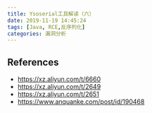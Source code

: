 ```yaml
---
title: Ysoserial工具解读（六）
date: 2019-11-19 14:45:24
tags: [Java, RCE,反序列化]
categories: 漏洞分析
---
```


## 



## References

* https://xz.aliyun.com/t/6660 
* https://xz.aliyun.com/t/2649
* https://xz.aliyun.com/t/2651 
* https://www.anquanke.com/post/id/190468